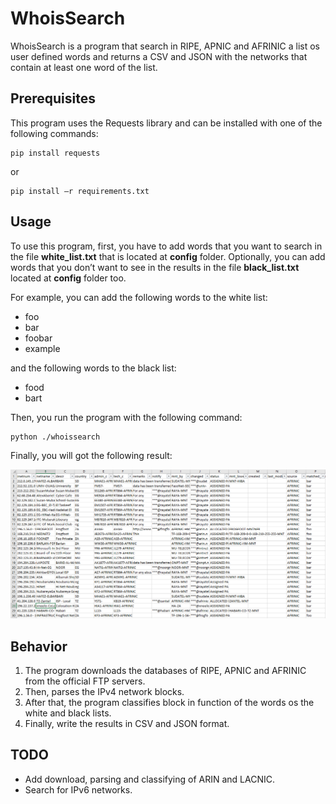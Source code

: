 # WhoisSearch

WhoisSearch is a program that search in RIPE, APNIC and AFRINIC a list os user defined words and returns a CSV and JSON with the networks that contain at least one word of the list.

## Prerequisites

This program uses the Requests library and can be installed with one of the following commands:

```
pip install requests
```

or

```
pip install –r requirements.txt
```

## Usage
To use this program, first, you have to add words that you want to search in the file **white_list.txt** that is located at **config** folder. Optionally, you can add words that you don’t want to see in the results in the file **black_list.txt** located at **config** folder too.

For example, you can add the following words to the white list:
+ foo
+ bar
+ foobar
+ example

and the following words to the black list:
+ food
+ bart

Then, you run the program with the following command:
```
python ./whoissearch
```

Finally, you will got the following result:

![output](images/Output_example.PNG)

## Behavior
1. The program downloads the databases of RIPE, APNIC and AFRINIC from the official FTP servers.
2. Then, parses the IPv4 network blocks.
3. After that, the program classifies block in function of the words os the white and black lists.
4. Finally, write the results in CSV and JSON format.

## TODO
+ Add download, parsing and classifying of ARIN and LACNIC.
+ Search for IPv6 networks.
